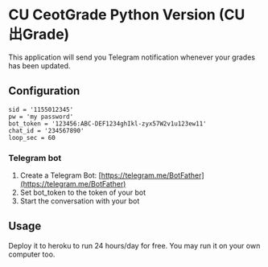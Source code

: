 # CU CeotGrade Python Version (CU 出Grade)

This application will send you Telegram notification whenever your grades has been updated.

## Configuration
	sid = '1155012345'
	pw = 'my password'
	bot_token = '123456:ABC-DEF1234ghIkl-zyx57W2v1u123ew11'
	chat_id = '234567890'
	loop_sec = 60

### Telegram bot
1. Create a Telegram Bot: [https://telegram.me/BotFather](https://telegram.me/BotFather)
2. Set bot_token to the token of your bot
3. Start the conversation with your bot

## Usage
Deploy it to heroku to run 24 hours/day for free.
You may run it on your own computer too.
